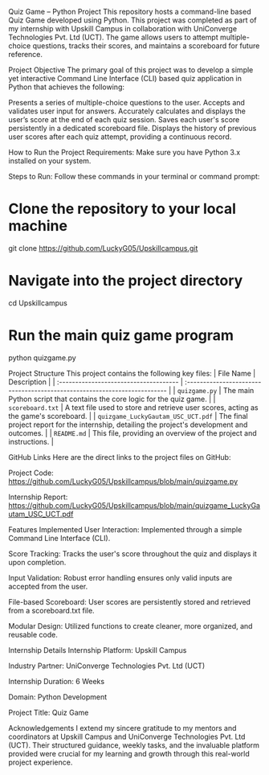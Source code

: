 Quiz Game – Python Project
This repository hosts a command-line based Quiz Game developed using Python. This project was completed as part of my internship with Upskill Campus in collaboration with UniConverge Technologies Pvt. Ltd (UCT).
The game allows users to attempt multiple-choice questions, tracks their scores, and maintains a scoreboard for future reference.

Project Objective
The primary goal of this project was to develop a simple yet interactive Command Line Interface (CLI) based quiz application in Python that achieves the following:

Presents a series of multiple-choice questions to the user.
Accepts and validates user input for answers.
Accurately calculates and displays the user’s score at the end of each quiz session.
Saves each user's score persistently in a dedicated scoreboard file.
Displays the history of previous user scores after each quiz attempt, providing a continuous record.

How to Run the Project
Requirements:
Make sure you have Python 3.x installed on your system.

Steps to Run:
Follow these commands in your terminal or command prompt:
# Clone the repository to your local machine
git clone https://github.com/LuckyG05/Upskillcampus.git

# Navigate into the project directory
cd Upskillcampus

# Run the main quiz game program
python quizgame.py

Project Structure
This project contains the following key files:
| File Name                              | Description                                                               |
| :------------------------------------- | :------------------------------------------------------------------------ |
| `quizgame.py`                          | The main Python script that contains the core logic for the quiz game.    |
| `scoreboard.txt`                       | A text file used to store and retrieve user scores, acting as the game's scoreboard. |
| `quizgame_LuckyGautam_USC_UCT.pdf`     | The final project report for the internship, detailing the project's development and outcomes. |
| `README.md`                            | This file, providing an overview of the project and instructions.         |

GitHub Links
Here are the direct links to the project files on GitHub:

Project Code: https://github.com/LuckyG05/Upskillcampus/blob/main/quizgame.py

Internship Report: https://github.com/LuckyG05/Upskillcampus/blob/main/quizgame_LuckyGautam_USC_UCT.pdf

Features Implemented
User Interaction: Implemented through a simple Command Line Interface (CLI).

Score Tracking: Tracks the user's score throughout the quiz and displays it upon completion.

Input Validation: Robust error handling ensures only valid inputs are accepted from the user.

File-based Scoreboard: User scores are persistently stored and retrieved from a scoreboard.txt file.

Modular Design: Utilized functions to create cleaner, more organized, and reusable code.

Internship Details
Internship Platform: Upskill Campus

Industry Partner: UniConverge Technologies Pvt. Ltd (UCT)

Internship Duration: 6 Weeks

Domain: Python Development

Project Title: Quiz Game

Acknowledgements
I extend my sincere gratitude to my mentors and coordinators at Upskill Campus and UniConverge Technologies Pvt. Ltd (UCT). Their structured guidance, weekly tasks, and the invaluable platform provided were crucial for my learning and growth through this real-world project experience.